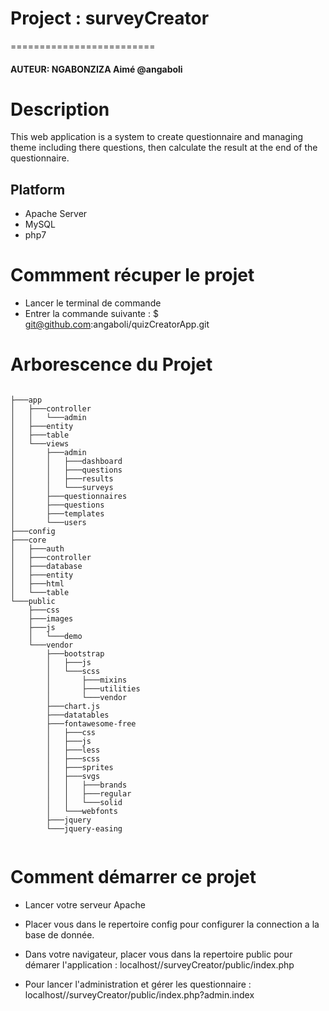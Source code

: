 # Project : surveyCreator
=========================

#### AUTEUR: NGABONZIZA Aimé @angaboli 

Description
===========
This web application is a system to create questionnaire and managing theme including there questions, then calculate the result at the end of the questionnaire.


Platform
--------
* Apache Server
* MySQL
* php7

Commment récuper le projet 
==========================
* Lancer le terminal de commande
* Entrer la commande suivante :
    $ git@github.com:angaboli/quizCreatorApp.git


Arborescence du Projet
======================
```

├───app
│   ├───controller
│   │   └───admin
│   ├───entity
│   ├───table
│   └───views
│       ├───admin
│       │   ├───dashboard
│       │   ├───questions
│       │   ├───results
│       │   └───surveys
│       ├───questionnaires
│       ├───questions
│       ├───templates
│       └───users
├───config
├───core
│   ├───auth
│   ├───controller
│   ├───database
│   ├───entity
│   ├───html
│   └───table
└───public
    ├───css
    ├───images
    ├───js
    │   └───demo
    └───vendor
        ├───bootstrap
        │   ├───js
        │   └───scss
        │       ├───mixins
        │       ├───utilities
        │       └───vendor
        ├───chart.js
        ├───datatables
        ├───fontawesome-free
        │   ├───css
        │   ├───js
        │   ├───less
        │   ├───scss
        │   ├───sprites
        │   ├───svgs
        │   │   ├───brands
        │   │   ├───regular
        │   │   └───solid
        │   └───webfonts
        ├───jquery
        └───jquery-easing


```

Comment démarrer ce projet
==========================

* Lancer votre serveur Apache
* Placer vous dans le repertoire config pour configurer la connection a la base de donnée.
* Dans votre navigateur, placer vous dans la repertoire public pour démarer l'application : 
    localhost//surveyCreator/public/index.php

* Pour lancer l'administration et gérer les questionnaire :
    localhost//surveyCreator/public/index.php?admin.index
